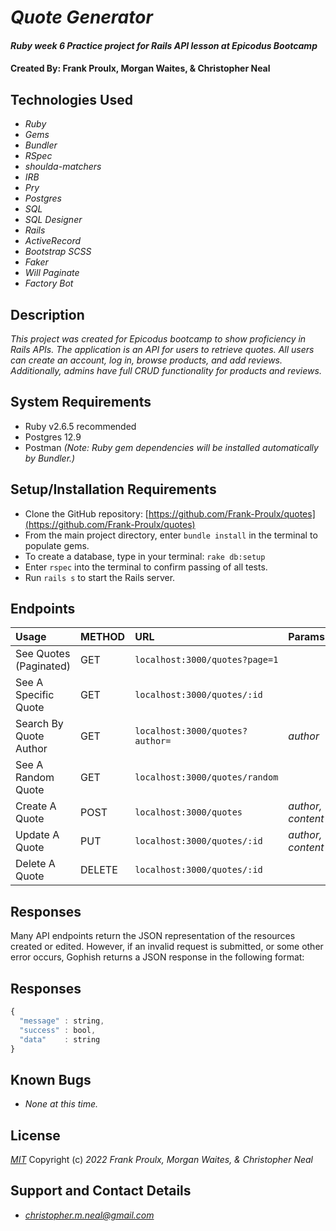 # _Quote Generator_

#### _Ruby week 6 Practice project for Rails API lesson at Epicodus Bootcamp_

#### Created By: **Frank Proulx, Morgan Waites, & Christopher Neal**

## Technologies Used

* _Ruby_
* _Gems_
* _Bundler_
* _RSpec_
* _shoulda-matchers_
* _IRB_
* _Pry_
* _Postgres_
* _SQL_
* _SQL Designer_
* _Rails_
* _ActiveRecord_
* _Bootstrap SCSS_
* _Faker_
* _Will Paginate_
* _Factory Bot_

## Description

_This project was created for Epicodus bootcamp to show proficiency in Rails APIs. The application is an API for users to retrieve quotes._ 
_All users can create an account, log in, browse products, and add reviews._
_Additionally, admins have full CRUD functionality for products and reviews._

## System Requirements

* Ruby v2.6.5 recommended
* Postgres 12.9  
* Postman
_(Note: Ruby gem dependencies will be installed automatically by Bundler.)_

## Setup/Installation Requirements

* Clone the GitHub repository: [https://github.com/Frank-Proulx/quotes](https://github.com/Frank-Proulx/quotes)
* From the main project directory, enter `bundle install` in the terminal to populate gems.
* To create a database, type in your terminal: 
      `rake db:setup`
* Enter `rspec` into the terminal to confirm passing of all tests.
* Run `rails s` to start the Rails server.

## Endpoints

|Usage | METHOD       | URL       | Params |
| :--------|:------------| :---------| :------|
|See Quotes (Paginated) | GET    | `localhost:3000/quotes?page=1` | |
|See A Specific Quote | GET    | `localhost:3000/quotes/:id` | |
|Search By Quote Author | GET    | `localhost:3000/quotes?author=` | _author_ |`&page=1`
|See A Random Quote | GET    | `localhost:3000/quotes/random` | |
|Create A Quote | POST    | `localhost:3000/quotes` | _author, content_ |
|Update A Quote | PUT    | `localhost:3000/quotes/:id` | _author, content_ |
|Delete A Quote | DELETE    |`localhost:3000/quotes/:id`| |  

## Responses

Many API endpoints return the JSON representation of the resources created or edited. However, if an invalid request is submitted, or some other error occurs, Gophish returns a JSON response in the following format:

## Responses

```javascript
{
  "message" : string,
  "success" : bool,
  "data"    : string
}
```



## Known Bugs

* _None at this time._

## License

_[MIT](https://opensource.org/licenses/MIT)_
Copyright (c) _2022_ _Frank Proulx, Morgan Waites, & Christopher Neal_

## Support and Contact Details
* _[christopher.m.neal@gmail.com](mailto:christopher.m.neal@gmail.com)_